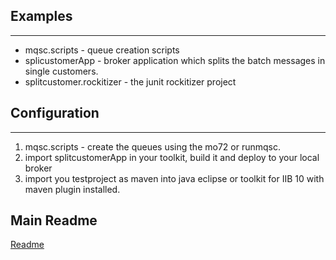 ## Examples
---
- mqsc.scripts - queue creation scripts
- splicustomerApp - broker application which splits the batch messages in single customers.
- splitcustomer.rockitizer - the junit rockitizer project 

## Configuration
---
1. mqsc.scripts - create the queues using the mo72 or runmqsc.
2. import splitcustomerApp in your toolkit, build it and deploy to your local broker
3. import you testproject as maven into java eclipse or toolkit for IIB 10 with maven plugin installed. 


Main Readme
----
[Readme](../README.md)
